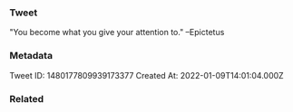 ### Tweet
"You become what you give your attention to." –Epictetus

### Metadata
Tweet ID: 1480177809939173377
Created At: 2022-01-09T14:01:04.000Z

### Related

